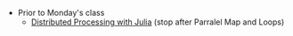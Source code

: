 - Prior to Monday's class
   + [Distributed Processing with Julia](https://docs.julialang.org/en/v1/manual/distributed-computing/) (stop after Parralel Map and Loops)
